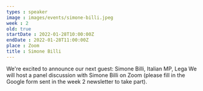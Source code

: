 ```yaml
---
types : speaker
image : images/events/simone-billi.jpeg
week : 2
old: true
startDate : 2022-01-28T10:00:00Z
endDate : 2022-01-28T11:00:00Z
place : Zoom
title : Simone Billi
---
```

We're excited to announce our next guest: Simone Billi, Italian MP, Lega 
We will host a panel discussion with Simone Billi on Zoom (please fill in the Google form sent in the week 2 newsletter to take part).
